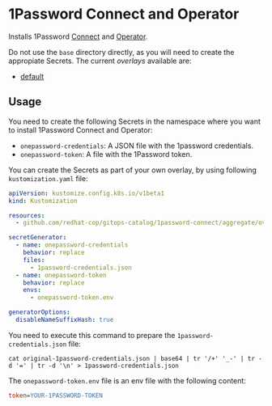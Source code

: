 # 1Password Connect and Operator

Installs 1Password [Connect](https://developer.1password.com/docs/connect/) and [Operator](https://developer.1password.com/docs/k8s/k8s-operator/).

Do not use the `base` directory directly, as you will need to create the appropiate Secrets. The current *overlays* available are:

* [default](overlays/default)

## Usage

You need to create the following Secrets in the namespace where you want to install 1Password Connect and Operator:

- `onepassword-credentials`: A JSON file with the 1password credentials.
- `onepassword-token`: A file with the 1Password token.

You can create the Secrets as part of your own overlay, by using following `kustomization.yaml` file:

```yaml
apiVersion: kustomize.config.k8s.io/v1beta1
kind: Kustomization

resources:
  - github.com/redhat-cop/gitops-catalog/1password-connect/aggregate/overlays/default?ref=main

secretGenerator:
  - name: onepassword-credentials
    behavior: replace
    files:
      - 1password-credentials.json
  - name: onepassword-token
    behavior: replace
    envs:
      - onepassword-token.env

generatorOptions:
  disableNameSuffixHash: true
```

You need to execute this command to prepare the `1password-credentials.json` file:

```shell
cat original-1password-credentials.json | base64 | tr '/+' '_-' | tr -d '=' | tr -d '\n' > 1password-credentials.json
```

The `onepassword-token.env` file is an env file with the following content:

```ini
token=YOUR-1PASSWORD-TOKEN
```
